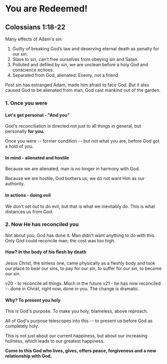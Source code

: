# You are Redeemed!
## Colossians 1:18-22


Many effects of Adam's sin:

1. Guilty of breaking God’s law and deserving eternal death as penalty for our sin.
2. Slave to sin, can’t free ourselves from obeying sin and Satan.
3. Polluted and defiled by sin, we are unclean before a holy God and conscience echoes.
4. Separated from God, alienated. Enemy, not a friend.

Post sin has estranged Adam, made him afraid to face God. But it also caused God to be alienated from man, God cast mankind out of the garden.

### 1. Once you were

#### Let's get personal - "And you"

God's reconciliation is directed not just to all things in general, but personally **for you.**

Once you were -- former condition -- but not what you are, before God got a hold of you.

#### In mind - alienated and hostile

Because we are alienated, man is no longer in harmony with God.

Because we are hostile, God bothers us; we do not want Him as our authority.

#### In actions - doing evil

We don't set out to do evil, but that is what we inevitably do. This is what distances us from God.

### 2. Now He has reconciled you

Not about you, God has done it. Man didn't want anything to do with this. Only God could reconcile man; the cost was too high.

#### How? In the body of his flesh by death

Jesus Christ, the sinless one, came physically as a fleshly body and took our place to bear our sins, to pay for our sin, to suffer for our sin, to become our sin.

v20 - to reconcile all things. Much in the future
v21 - he has now reconciled -- done in Christ, right now, done in you. The change is dramatic.

#### Why? To present you holy

This is God's purpose. To make you holy, blameless, above reproach. 

All of God's purpose telescopes into this -- to present us before God as completely holy.

This is not just about our current happiness, but about our increasing holiness, which leads to our greatest happiness.

**Come to this God who lives, gives, offers peace, forgiveness and a new relationship with God.**